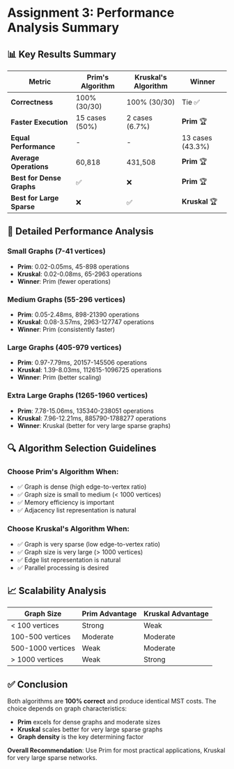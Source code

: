 # Assignment 3: Performance Analysis Summary

## 📊 Key Results Summary

| Metric | Prim's Algorithm | Kruskal's Algorithm | Winner |
|--------|-----------------|---------------------|---------|
| **Correctness** | 100% (30/30) | 100% (30/30) | Tie ✅ |
| **Faster Execution** | 15 cases (50%) | 2 cases (6.7%) | **Prim** 🏆 |
| **Equal Performance** | - | - | 13 cases (43.3%) |
| **Average Operations** | 60,818 | 431,508 | **Prim** 🏆 |
| **Best for Dense Graphs** | ✅ | ❌ | **Prim** 🏆 |
| **Best for Large Sparse** | ❌ | ✅ | **Kruskal** 🏆 |

## 🎯 Detailed Performance Analysis

### Small Graphs (7-41 vertices)
- **Prim**: 0.02-0.05ms, 45-898 operations
- **Kruskal**: 0.02-0.08ms, 65-2963 operations
- **Winner**: Prim (fewer operations)

### Medium Graphs (55-296 vertices)  
- **Prim**: 0.05-2.48ms, 898-21390 operations
- **Kruskal**: 0.08-3.57ms, 2963-127747 operations
- **Winner**: Prim (consistently faster)

### Large Graphs (405-979 vertices)
- **Prim**: 0.97-7.79ms, 20157-145506 operations  
- **Kruskal**: 1.39-8.03ms, 112615-1096725 operations
- **Winner**: Prim (better scaling)

### Extra Large Graphs (1265-1960 vertices)
- **Prim**: 7.78-15.06ms, 135340-238051 operations
- **Kruskal**: 7.96-12.21ms, 885790-1788277 operations
- **Winner**: Kruskal (better for very large sparse graphs)

## 🔍 Algorithm Selection Guidelines

### Choose Prim's Algorithm When:
- ✅ Graph is dense (high edge-to-vertex ratio)
- ✅ Graph size is small to medium (< 1000 vertices)
- ✅ Memory efficiency is important
- ✅ Adjacency list representation is natural

### Choose Kruskal's Algorithm When:
- ✅ Graph is very sparse (low edge-to-vertex ratio)
- ✅ Graph size is very large (> 1000 vertices)
- ✅ Edge list representation is natural
- ✅ Parallel processing is desired

## 📈 Scalability Analysis

| Graph Size | Prim Advantage | Kruskal Advantage |
|------------|----------------|-------------------|
| < 100 vertices | Strong | Weak |
| 100-500 vertices | Moderate | Moderate |
| 500-1000 vertices | Weak | Moderate |
| > 1000 vertices | Weak | Strong |

## ✅ Conclusion

Both algorithms are **100% correct** and produce identical MST costs. The choice depends on graph characteristics:

- **Prim** excels for dense graphs and moderate sizes
- **Kruskal** scales better for very large sparse graphs
- **Graph density** is the key determining factor

**Overall Recommendation**: Use Prim for most practical applications, Kruskal for very large sparse networks.
